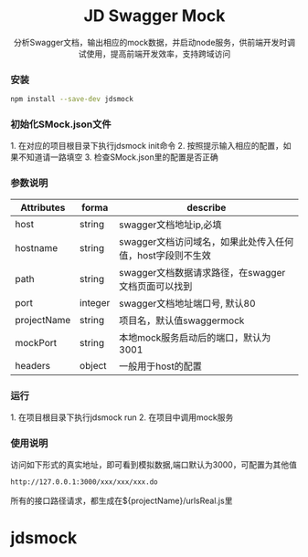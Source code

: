 <div align="center">
  <h1>JD Swagger Mock</h1>
  <p>分析Swagger文档，输出相应的mock数据，并启动node服务，供前端开发时调试使用，提高前端开发效率，支持跨域访问</p>
</div>

### 安装

```bash
npm install --save-dev jdsmock
```

### 初始化SMock.json文件

<p>
1. 在对应的项目根目录下执行jdsmock init命令
2. 按照提示输入相应的配置，如果不知道请一路填空
3. 检查SMock.json里的配置是否正确
</p>

### 参数说明

|Attributes|forma|describe
|---|---|---|
|host| string| swagger文档地址ip,必填
|hostname|string| swagger文档访问域名，如果此处传入任何值，host字段则不生效
|path|string| swagger文档数据请求路径，在swagger文档页面可以找到
|port| integer| swagger文档地址端口号, 默认80
|projectName| string| 项目名，默认值swaggermock
|mockPort| string| 本地mock服务启动后的端口，默认为3001
|headers| object| 一般用于host的配置


### 运行

<p>
1. 在项目根目录下执行jdsmock run
2. 在项目中调用mock服务
</p>

### 使用说明

<p>
访问如下形式的真实地址，即可看到模拟数据,端口默认为3000，可配置为其他值
</p>

```bash
http://127.0.0.1:3000/xxx/xxx/xxx.do
```

<p>
所有的接口路径请求，都生成在${projectName}/urlsReal.js里
</p>

# jdsmock
